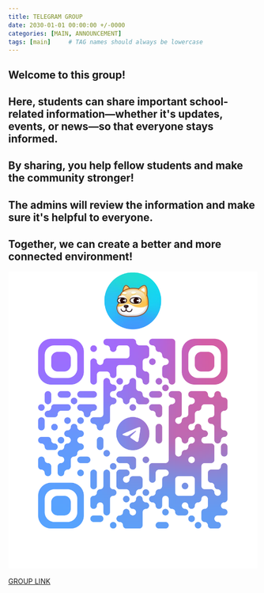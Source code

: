 ```yaml
---
title: TELEGRAM GROUP
date: 2030-01-01 00:00:00 +/-0000
categories: [MAIN, ANNOUNCEMENT]
tags: [main]     # TAG names should always be lowercase
---
```

## Welcome to this group! 
## Here, students can share important school-related information—whether it's updates, events, or news—so that everyone stays informed. 
## By sharing, you help fellow students and make the community stronger! 
## The admins will review the information and make sure it's helpful to everyone. 
## Together, we can create a better and more connected environment!

![GROUP QR](assets/img/telegram/qrcode)

[GROUP LINK](https://t.me/+PGe92FLhavEzZDQ1)
